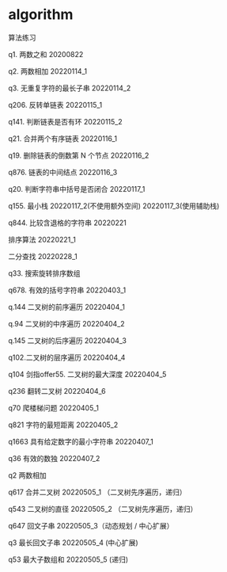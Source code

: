 # algorithm

算法练习

q1. 两数之和 20200822

q2. 两数相加 20220114_1

q3. 无重复字符的最长子串 20220114_2

q206. 反转单链表 20220115_1

q141. 判断链表是否有环 20220115_2

q21. 合并两个有序链表 20220116_1

q19. 删除链表的倒数第 N 个节点 20220116_2

q876. 链表的中间结点 20220116_3

q20. 判断字符串中括号是否闭合 20220117_1

q155. 最小栈 20220117_2(不使用额外空间) 20220117_3(使用辅助栈)

q844. 比较含退格的字符串 20220221

排序算法 20220221_1

二分查找 20220228_1

q33. 搜索旋转排序数组

q678. 有效的括号字符串 20220403_1

q.144 二叉树的前序遍历 20220404_1

q.94 二叉树的中序遍历 20220404_2

q.145 二叉树的后序遍历 20220404_3

q102.二叉树的层序遍历 20220404_4

q104 剑指offer55. 二叉树的最大深度 20220404_5

q236 翻转二叉树 20220404_6

q70 爬楼梯问题 20220405_1

q821 字符的最短距离 20220405_2

q1663 具有给定数字的最小字符串 20220407_1

q36 有效的数独 20220407_2

q2 两数相加

q617 合并二叉树 20220505_1 （二叉树先序遍历，递归）

q543 二叉树的直径 20220505_2  （二叉树先序遍历，递归）

q647 回文子串 20220505_3（动态规划 / 中心扩展）

q3 最长回文子串 20220505_4 (中心扩展)

q53 最大子数组和 20220505_5 (递归)